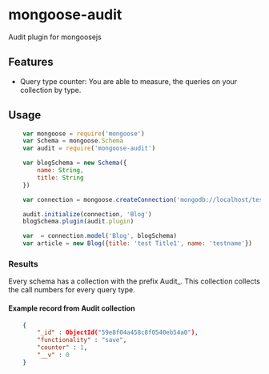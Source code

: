 # mongoose-audit

Audit plugin for mongoosejs

## Features

- Query type counter: You are able to measure, the queries on your collection by type.

## Usage

```javascript
	var mongoose = require('mongoose')
	var Schema = mongoose.Schema
	var audit = require('mongoose-audit')

	var blogSchema = new Schema({
		name: String,
		title: String
	})

	var connection = mongoose.createConnection('mongodb://localhost/test')

	audit.initialize(connection, 'Blog')
	blogSchema.plugin(audit.plugin)

	var  = connection.model('Blog', blogSchema)
	var article = new Blog({title: 'test Title1', name: 'testname'})

```

### Results

Every schema has a collection with the prefix Audit_. This collection collects the call numbers for every query type.

#### Example record from Audit collection

```json
	{
	    "_id" : ObjectId("59e8f04a458c8f0540eb54a0"),
	    "functionality" : "save",
	    "counter" : 1,
	    "__v" : 0
	}
```
